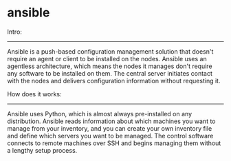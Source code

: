 # ansible
Intro:
******

Ansible is a push-based configuration management solution that doesn't require an agent or client to be installed on the nodes. Ansible uses an agentless architecture, which means the nodes it manages don't require any software to be installed on them. The central server initiates contact with the nodes and delivers configuration information without requesting it. 

How does it works:
******************
Ansible uses Python, which is almost always pre-installed on any distribution. Ansible reads information about which machines you want to manage from your inventory, and you can create your own inventory file and define which servers you want to be managed. The control software connects to remote machines over SSH and begins managing them without a lengthy setup process.
